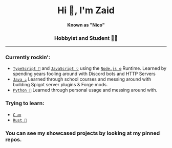 <h1 align="center">Hi 👋, I'm Zaid</h1> 
<h4 align="center">Known as "Nico"</h5>
<h3 align="center">Hobbyist and Student 👨‍🎓</h3>

-----
### Currently rockin':
* [`TypeScript 🧰`] and [`JavaScript 💡`] using the [`Node.js ⚙️`] Runtime. Learned by spending years fooling around with Discord bots and HTTP Servers
* [`Java ☕`] Learned through school courses and messing around with building Spigot server plugins & Forge mods.
* [`Python 🐍`] Learned through personal usage and messing around with.
### Trying to learn:
* [`C 💤`]
* [`Rust 🦀`]
<!--
<table align="center">
		<tr>
			<td><img align="center" alt="Zaid's Github Stats" src="https://github-readme-stats.vercel.app/api/top-langs/?username=zaida04&theme=blue-green&hide=html,css" /></td>
		</tr>
</table>
!-->

### You can see my showcased projects by looking at my pinned repos.
[`Node.js ⚙️`]: https://nodejs.org/
[`TypeScript 🧰`]: https://www.typescriptlang.org/
[`JavaScript 💡`]: https://www.javascript.com/
[`Java ☕`]: https://www.oracle.com/java/
[`Python 🐍`]: https://www.python.org/
[`C 💤`]: https://llvm.org/
[`Rust 🦀`]: https://www.rust-lang.org/
